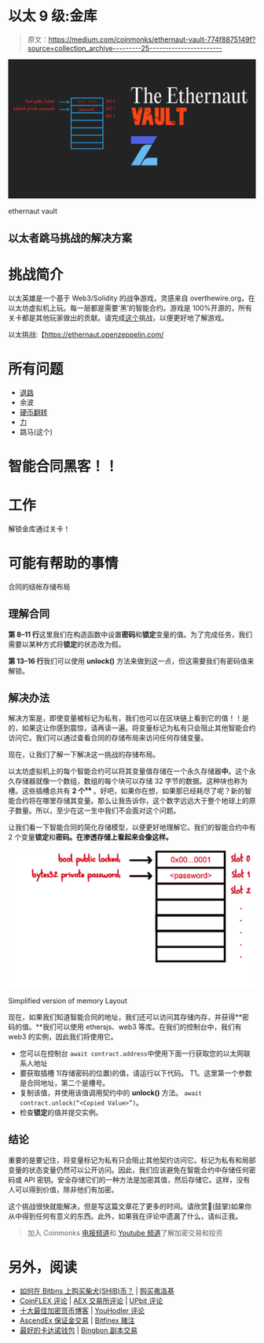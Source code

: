 # 以太 9 级:金库

> 原文：<https://medium.com/coinmonks/ethernaut-vault-774f8875149f?source=collection_archive---------25----------------------->

![](img/96e2e108d2fd9e554d0d2832363034fc.png)

ethernaut vault

## 以太者跳马挑战的解决方案

# 挑战简介

以太英雄是一个基于 Web3/Solidity 的战争游戏，灵感来自 overthewire.org，在以太坊虚拟机上玩。每一层都是需要‘黑’的智能合约。游戏是 100%开源的，所有关卡都是其他玩家做出的贡献。请完成[这个](https://ethernaut.openzeppelin.com/level/0x4E73b858fD5D7A5fc1c3455061dE52a53F35d966)挑战，以便更好地了解游戏。

以太挑战:【https://ethernaut.openzeppelin.com/ 

# 所有问题

*   [退路](/@kevin30101999/ethernaut-fallback-c8ead99dca4a)
*   余波
*   [硬币翻转](/@kevin30101999/ethernaut-coinflip-121f590d90af)
*   [力](/@kevin30101999/ethernaut-force-b980687c77b)
*   跳马(这个)

# 智能合同黑客！！

# 工作

解锁金库通过关卡！

# 可能有帮助的事情

合同的结帐存储布局

## 理解合同

**第 8–11 行**这里我们在构造函数中设置**密码**和**锁定**变量的值。为了完成任务，我们需要以某种方式将**锁定**的状态改为假。

**第 13–16 行**我们可以使用 **unlock()** 方法来做到这一点，但这需要我们有密码值来解锁。

## 解决办法

解决方案是，即使变量被标记为私有，我们也可以在区块链上看到它的值！！是的，如果这让你感到震惊，请再读一遍。将变量标记为私有只会阻止其他智能合约访问它。我们可以通过查看合同的存储布局来访问任何存储变量。

现在，让我们了解一下解决这一挑战的存储布局。

以太坊虚拟机上的每个智能合约可以将其变量值存储在一个永久存储器**中**。这个永久存储器就像一个数组，数组的每个块可以存储 32 字节的数据。这种块也称为槽。这些插槽总共有 **2 个⁵⁶** 。好吧，如果你在想，如果那已经耗尽了呢？新的智能合约将在哪里存储其变量。那么让我告诉你，这个数字远远大于整个地球上的原子数量。所以，至少在这一生中我们不会面对这个问题。

让我们看一下智能合同的简化存储模型，以便更好地理解它。我们的智能合约中有 2 个变量**锁定**和**密码。在渗透存储上看起来会像这样。**

![](img/02de68b4df9c8c69869ff3f551a33d23.png)

Simplified version of memory Layout

现在，如果我们知道智能合同的地址，我们还可以访问其存储内存，并获得**密码的值。**我们可以使用 ethersjs、web3 等库。在我们的控制台中，我们有 web3 的实例，因此我们将使用它。

*   您可以在控制台
    `await contract.address`中使用下面一行获取您的以太网联系人地址
*   要获取插槽 1(存储密码的位置)的值，请运行以下代码。
    T1。这里第一个参数是合同地址，第二个是槽号。
*   复制该值，并使用该值调用契约中的 **unlock()** 方法。
    `await contract.unlock(“<Copied Value>”)`。
*   检查**锁定**的值并提交实例。

## 结论

重要的是要记住，将变量标记为私有只会阻止其他契约访问它。标记为私有和局部变量的状态变量仍然可以公开访问。因此，我们应该避免在智能合约中存储任何密码或 API 密钥。安全存储它们的一种方法是加密其值，然后存储它。这样，没有人可以得到价值，除非他们有加密。

这个挑战很快就能解决，但是写这篇文章花了更多的时间。请欣赏👏(鼓掌)如果你从中得到任何有意义的东西。此外，如果我在评论中遗漏了什么，请纠正我。

> 加入 Coinmonks [电报频道](https://t.me/coincodecap)和 [Youtube 频道](https://www.youtube.com/c/coinmonks/videos)了解加密交易和投资

# 另外，阅读

*   [如何在 Bitbns 上购买柴犬(SHIB)币？](https://coincodecap.com/buy-shiba-bitbns) | [购买弗洛基](https://coincodecap.com/buy-floki-inu-token)
*   [CoinFLEX 评论](https://coincodecap.com/coinflex-review) | [AEX 交易所评论](https://coincodecap.com/aex-exchange-review) | [UPbit 评论](https://coincodecap.com/upbit-review)
*   [十大最佳加密货币博客](https://coincodecap.com/best-cryptocurrency-blogs) | [YouHodler 评论](https://coincodecap.com/youhodler-review)
*   [AscendEx 保证金交易](https://coincodecap.com/ascendex-margin-trading) | [Bitfinex 赌注](https://coincodecap.com/bitfinex-staking)
*   [最好的卡达诺钱包](https://coincodecap.com/best-cardano-wallets) | [Bingbon 副本交易](https://coincodecap.com/bingbon-copy-trading)